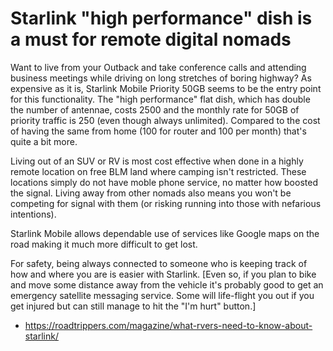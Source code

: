 # Starlink "high performance" dish is a must for remote digital nomads

Want to live from your Outback and take conference calls and attending business meetings while driving on long stretches of boring highway? As expensive as it is, Starlink Mobile Priority 50GB seems to be the entry point for this functionality. The "high performance" flat dish, which has double the number of antennae, costs 2500 and the monthly rate for 50GB of priority traffic is 250 (even though always unlimited). Compared to the cost of having the same from home (100 for router and 100 per month) that's quite a bit more.

Living out of an SUV or RV is most cost effective when done in a highly remote location on free BLM land where camping isn't restricted. These locations simply do not have moble phone service, no matter how boosted the signal. Living away from other nomads also means you won't be competing for signal with them (or risking running into those with nefarious intentions).

Starlink Mobile allows dependable use of services like Google maps on the road making it much more difficult to get lost.

For safety, being always connected to someone who is keeping track of how and where you are is easier with Starlink. [Even so, if you plan to bike and move some distance away from the vehicle it's probably good to get an emergency satellite messaging service. Some will life-flight you out if you get injured but can still manage to hit the "I'm hurt" button.]

* <https://roadtrippers.com/magazine/what-rvers-need-to-know-about-starlink/>
